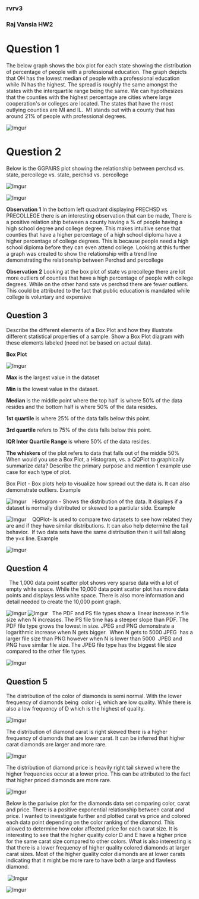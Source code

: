 ### rvrv3

### Raj Vansia HW2 

# Question 1 

The below graph shows the box plot for each state showing the distribution of percentage of people with a professional education. The graph depicts that OH has the lowest median of people with a professional education while IN has the highest. The spread is roughly the same amongst the states with the interquartile range being the same. We can hypothesizes that the counties with the highest percentage are cities where large cooperation's or colleges are located. 
The states that have the most outlying counties are MI and IL.  MI stands out with a county that has around 21% of people with professional degrees. 

![Imgur](https://i.imgur.com/Pv6a404.png)

# Question 2
Below is the GGPAIRS plot showing the relationship between perchsd vs. state, percollege vs. state, perchsd vs. percollege

![Imgur](https://i.imgur.com/wIg4hQL.png)

![Imgur](https://i.imgur.com/avbLKcM.png)

**Observation 1** In the bottom left quadrant displaying PRECHSD vs PRECOLLEGE there is an interesting observation that can be made, There is a positive relation ship between a county having a % of people having a high school degree and college degree. This makes intuitive sense that counties that have a higher percentage of a high school diploma have a higher percentage of college degrees. This is because people need a high school diploma before they can even attend college. Looking at this further a graph was created to show the relationship with a trend line demonstrating the relationship between Perchsd and percollege

**Observation 2** Looking at the box plot of state vs precollege there are lot more outliers of counties that have a high percentage of people with college degrees. While on the other hand sate vs perchsd there are fewer outliers. This could be attributed to the fact that public education is mandated while college is voluntary and expensive

## Question 3
Describe the different elements of a Box Plot and how they illustrate different statistical properties of a sample. Show a Box Plot diagram with these elements labeled (need not be based on actual data).

**Box Plot** 

![Imgur](https://i.imgur.com/aElhffN.png)

**Max** is the largest value in the dataset 

**Min** is the lowest value in the dataset. 

**Median** is the middle point where the top half  is where 50% of the data resides and the bottom half is where 50% of the data resides.  

**1st quartile** is where 25% of the data falls below this point. 

**3rd quartile** refers to 75% of the data falls below this point. 

**IQR Inter Quartile Range** is where 50% of the data resides. 

**The whiskers** of the plot refers to data that falls out of the middle 50%
 
When would you use a Box Plot, a Histogram, vs. a QQPlot to graphically summarize data? Describe the primary purpose and mention 1 example use case for each type of plot.

Box Plot - Box plots help to visualize how spread out the data is. It can also demonstrate outliers. 
Example

![Imgur](https://i.imgur.com/RF9y23h.png)
  
Histogram - Shows the distribution of the data. It displays if a dataset is normally distributed or skewed to a partiular side. 
Example

![Imgur](https://i.imgur.com/SYchxCf.png)
  
QQPlot- Is used to compare two datasets to see how related they are and if they have similar distributions. It can also help determine the tail behavior.  If two data sets have the same distribution then it will fall along the y=x line. 
Example

![Imgur](https://i.imgur.com/hBrlaXS.png)
 
## Question 4
 
 The 1,000 data point scatter plot shows very sparse data with a lot of empty white space. While the 10,000 data point scatter plot has more data points and displays less white space. There is also more information and detail needed to create the 10,000 point graph. 
 
 ![Imgur](https://i.imgur.com/EnfemyB.png)
 ![Imgur](https://i.imgur.com/ERwDmBe.png)
 
The PDF and PS file types show a  linear increase in file size when N increases. The PS file time has a steeper slope than PDF. The PDF file type grows the lowest in size. JPEG and PNG demonstrate a logarithmic increase when N gets bigger.  When N gets to 5000 JPEG  has a larger file size than PNG however when N is lower than 5000  JPEG and PNG have similar file size. The JPEG file type has the biggest file size compared to the other file types.

![Imgur](https://i.imgur.com/wrfio03.png)

## Question 5

The distribution of the color of diamonds is semi normal. With the lower frequency of diamonds being  color i-j, which are low quality. While there is also a low frequency of D which is the highest of quality. 

![Imgur](https://i.imgur.com/A1KVp1h.png)

The distribution of diamond carat is right skewed there is a higher frequency of diamonds that are lower carat. It can be inferred that higher carat diamonds are larger and more rare. 

![Imgur](https://i.imgur.com/uplMZZ1.png)

The distribution of diamond price is heavily right tail skewed where the higher frequencies occur at a lower price. This can be attributed to the fact that higher priced diamonds are more rare. 

![Imgur](https://i.imgur.com/IjwPAQY.png)

Below is the pariwise plot for the diamonds data set comparing color, carat and price. There is a positive exponential relationship between carat and price. I wanted to investigate further and plotted carat vs price and colored each data point depending on the color ranking of the diamond. This allowed to determine how color affected price for each carat size. It is interesting to see that the higher quality color D and E have a higher price for the same carat size compared to other colors. What is also interesting is that there is a lower frequency of higher quality colored diamonds at larger carat sizes. Most of the higher quality color diamonds are at lower carats indicating that it might be more rare to have both a large and flawless diamond. 

 ![Imgur](https://i.imgur.com/n3a1rzI.png)
 
 ![Imgur](https://i.imgur.com/eOm8QZA.png)



